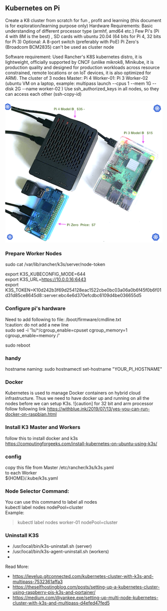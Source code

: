 ## Kubernetes on Pi  

Create a K8 cluster from scratch for fun , profit and learning (this document is for exploration/learning purpose only)
Hardware Requirements:
  Basic understanding of different processor type (armhf, amd64 etc.)
  Few Pi's (Pi 4 with 8M is the best) , SD cards with ubuntu 20.04 (64 bits for Pi 4, 32 bits for Pi 3)
  Optional: A 8-port switch (preferably with PoE)
  Pi Zero's (Broadcom BCM2835) can't be used as cluster node

Software requirement:
Used Rancher's K8S kubernetes distro, it is lightweight, officially supported by CNCF (unlike mikrok8, Minikube, it is production quality and designed for production workloads across resource constrained, remote locations or on IoT devices, it is also optimized for ARM).
The cluster of 3 nodes
Master: Pi 4
Worker-01: Pi 3
Worker-02 (ubuntu VM on a laptop, example: multipass launch --cpus 1 --mem 1G --disk 2G --name worker-02 )
Use ssh_authorized_keys in all nodes, so they can access each other (ssh-copy-id)
   


![pi-cluster](https://github.com/ObjectMatrix/k3sonpi/blob/main/piKube.png)

### Prepare Worker Nodes  
sudo cat /var/lib/rancher/k3s/server/node-token  

export K3S_KUBECONFIG_MODE=644  
export K3S_URL=https://10.0.0.16:6443  
export K3S_TOKEN=K10d242b3f69d254128eac1522cbe0bc03a06a0b6f45f0b6f01d31d85ce8645d8::server:ebc4e6d370efcdbc6109d4be036655d5  


### Configure pi's hardware
Need to add following to file: /boot/firmware/cmdline.txt  
!caution: do not add a new line  
sudo sed -i '1s/^/cgroup_enable=cpuset cgroup_memory=1 cgroup_enable=memory /'   

sudo reboot  
  
### handy
hostname naming:
sudo hostnamectl set-hostname "YOUR_PI_HOSTNAME"  

### Docker  
Kubernetes is used to manage Docker containers on hybrid cloud infrastructure. Thus we need to have docker up and running on all the nodes before we can setup K3s. ![caution] for 32 bit and arm processor follow following link
https://withblue.ink/2019/07/13/yes-you-can-run-docker-on-raspbian.html


### Install K3 Master and Workers  
follow this to install docker and k3s  
https://computingforgeeks.com/install-kubernetes-on-ubuntu-using-k3s/  

### config
copy this file from Master
/etc/rancher/k3s/k3s.yaml   
to each Worker  
${HOME}/.kube/k3s.yaml  
### Node Selector Command:  
You can use this command to label all nodes  
kubectl label nodes <your node name> nodePool=cluster  
  Example:  
>  kubectl label nodes worker-01 nodePool=cluster
  
  
### Uninstall K3S  
 - /usr/local/bin/k3s-uninstall.sh   (server)
 - /usr/local/bin/k3s-agent-uninstall.sh (workers)
 - 

Read More:  
  - https://levelup.gitconnected.com/kubernetes-cluster-with-k3s-and-multipass-7532361affa3  
  - https://theselfhostingblog.com/posts/setting-up-a-kubernetes-cluster-using-raspberry-pis-k3s-and-portainer/   
  - https://medium.com/@yankee.exe/setting-up-multi-node-kubernetes-cluster-with-k3s-and-multipass-d4efed47fed5  

